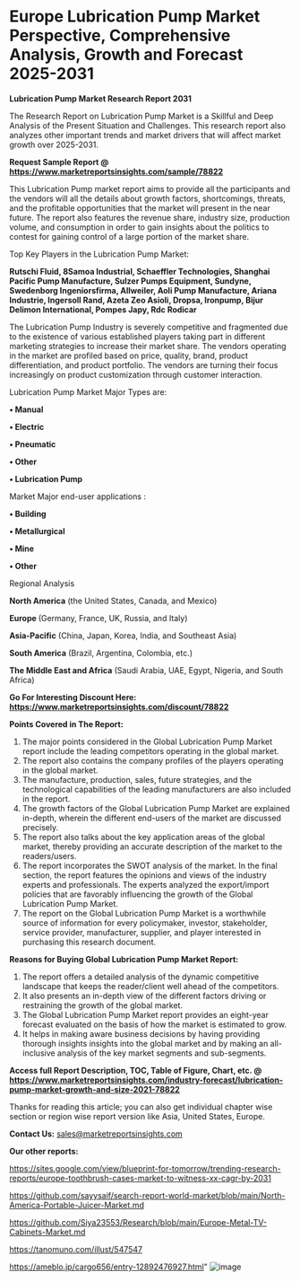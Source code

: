 # Europe Lubrication Pump Market Perspective, Comprehensive Analysis, Growth and Forecast 2025-2031

<strong>Lubrication Pump Market Research Report 2031</strong>

The Research Report on Lubrication Pump Market is a Skillful and Deep Analysis of the Present Situation and Challenges. This research report also analyzes other important trends and market drivers that will affect market growth over 2025-2031.

<strong>Request Sample Report @ <a href=https://www.marketreportsinsights.com/sample/78822>https://www.marketreportsinsights.com/sample/78822</a></strong>

This Lubrication Pump market report aims to provide all the participants and the vendors will all the details about growth factors, shortcomings, threats, and the profitable opportunities that the market will present in the near future. The report also features the revenue share, industry size, production volume, and consumption in order to gain insights about the politics to contest for gaining control of a large portion of the market share.

Top Key Players in the Lubrication Pump Market:

<strong>Rutschi Fluid, 8Samoa Industrial, Schaeffler Technologies, Shanghai Pacific Pump Manufacture, Sulzer Pumps Equipment, Sundyne, Swedenborg Ingeniorsfirma, Allweiler, Aoli Pump Manufacture, Ariana Industrie, Ingersoll Rand, Azeta Zeo Asioli, Dropsa, Ironpump, Bijur Delimon International, Pompes Japy, Rdc Rodicar</strong>

The Lubrication Pump Industry is severely competitive and fragmented due to the existence of various established players taking part in different marketing strategies to increase their market share. The vendors operating in the market are profiled based on price, quality, brand, product differentiation, and product portfolio. The vendors are turning their focus increasingly on product customization through customer interaction.

Lubrication Pump Market Major Types are:

<strong>• Manual

• Electric

• Pneumatic

• Other

• Lubrication Pump</strong>

Market Major end-user applications :

<strong>• Building

• Metallurgical

• Mine

• Other</strong>

Regional Analysis

</u><strong><b>North America</b></strong> (the United States, Canada, and Mexico)

<strong><b>Europe </b></strong>(Germany, France, UK, Russia, and Italy)

<strong><b>Asia-Pacific</b></strong> (China, Japan, Korea, India, and Southeast Asia)

<strong><b>South America</b></strong> (Brazil, Argentina, Colombia, etc.)

<strong><b>The Middle East and Africa</b></strong> (Saudi Arabia, UAE, Egypt, Nigeria, and South Africa)

<strong>Go For Interesting Discount Here: <a href=https://www.marketreportsinsights.com/discount/78822>https://www.marketreportsinsights.com/discount/78822</a></strong>

<strong>Points Covered in The Report:</strong>
<ol>
  <li>The major points considered in the Global Lubrication Pump Market report include the leading competitors operating in the global market.</li>
  <li>The report also contains the company profiles of the players operating in the global market.</li>
  <li>The manufacture, production, sales, future strategies, and the technological capabilities of the leading manufacturers are also included in the report.</li>
  <li>The growth factors of the Global Lubrication Pump Market are explained in-depth, wherein the different end-users of the market are discussed precisely.</li>
  <li>The report also talks about the key application areas of the global market, thereby providing an accurate description of the market to the readers/users.</li>
  <li>The report incorporates the SWOT analysis of the market. In the final section, the report features the opinions and views of the industry experts and professionals. The experts analyzed the export/import policies that are favorably influencing the growth of the Global Lubrication Pump Market.</li>
  <li>The report on the Global Lubrication Pump Market is a worthwhile source of information for every policymaker, investor, stakeholder, service provider, manufacturer, supplier, and player interested in purchasing this research document.</li>
</ol>
<strong>Reasons for Buying Global Lubrication Pump Market Report:</strong>

<ol>
  <li>The report offers a detailed analysis of the dynamic competitive landscape that keeps the reader/client well ahead of the competitors.</li>
  <li>It also presents an in-depth view of the different factors driving or restraining the growth of the global market.</li>
  <li>The Global Lubrication Pump Market report provides an eight-year forecast evaluated on the basis of how the market is estimated to grow.</li>
  <li>It helps in making aware business decisions by having providing thorough insights insights into the global market and by making an all-inclusive analysis of the key market segments and sub-segments.</li>
</ol>
<strong>Access full Report Description, TOC, Table of Figure, Chart, etc. @ <a href=https://www.marketreportsinsights.com/industry-forecast/lubrication-pump-market-growth-and-size-2021-78822>https://www.marketreportsinsights.com/industry-forecast/lubrication-pump-market-growth-and-size-2021-78822</a></strong>


Thanks for reading this article; you can also get individual chapter wise section or region wise report version like Asia, United States, Europe.

<strong>Contact Us:</strong>
sales@marketreportsinsights.com

<strong>Our other reports:</strong>

<a href=https://sites.google.com/view/blueprint-for-tomorrow/trending-research-reports/europe-toothbrush-cases-market-to-witness-xx-cagr-by-2031>https://sites.google.com/view/blueprint-for-tomorrow/trending-research-reports/europe-toothbrush-cases-market-to-witness-xx-cagr-by-2031</a>

<a href=https://github.com/sayysaif/search-report-world-market/blob/main/North-America-Portable-Juicer-Market.md>https://github.com/sayysaif/search-report-world-market/blob/main/North-America-Portable-Juicer-Market.md</a>

<a href=https://github.com/Siya23553/Research/blob/main/Europe-Metal-TV-Cabinets-Market.md>https://github.com/Siya23553/Research/blob/main/Europe-Metal-TV-Cabinets-Market.md</a>

<a href=https://tanomuno.com/illust/547547>https://tanomuno.com/illust/547547</a>

<a href=https://ameblo.jp/cargo656/entry-12892476927.html>https://ameblo.jp/cargo656/entry-12892476927.html</a>"
![image](https://github.com/user-attachments/assets/70033632-fe3f-432e-9cd3-1b5d0ac56850)
